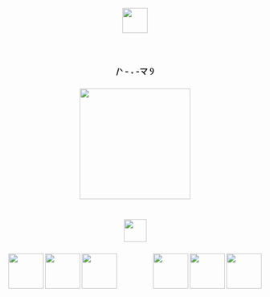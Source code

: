 <br clear="both">

<div align="center">
  <img height="50" src="https://yokai.crd.co/assets/images/image04.png?v=b4df531c"  />
</div>

###

<br clear="both">

<h3 align="center">/ᐠ - ˕ -マ Ⳋ</h3>

###

<div align="center">
  <img height="220" src="https://cdn.discordapp.com/attachments/960941606087835668/1198403120263340092/slotkie.png?ex=65bec6e1&is=65ac51e1&hm=eea434b014dd18262b64d630fe4b9b9d6ff904532176a37059772507ed8af32e&"  />
</div>

###

<br clear="both">

<div align="center">
  <img height="45" src="https://64.media.tumblr.com/3f956a6614a275253dba0fafa172b978/tumblr_inline_n37h25z1gh1qhwjx8.gif"  />
</div>

###

<img align="left" height="70" src="https://y2k.neocities.org/stamps/tumblr_phusl1y0JK1xk82cxo1_100.gif"  />

###

<img align="left" height="70" src="https://y2k.neocities.org/stamps/tumblr_inline_pe6lntIIZX1v11djx_1280.gif"  />

###

<img align="left" height="70" src="https://y2k.neocities.org/stamps/tumblr_inline_pe6lflk3co1v11djx_1280.gif"  />

###

<img align="right" height="70" src="https://y2k.neocities.org/stamps/hewwo%20kitty.png"  />

###

<img align="right" height="70" src="https://biscuit.crd.co/assets/images/gallery67/0d4dc61b.jpg?v=ca0f6e9d"  />

###

<img align="right" height="70" src="https://y2k.neocities.org/stamps/tumblr_pgf5mzpwtc1xzybrpo1_100.gif"  />

###
